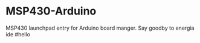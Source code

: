 # MSP430-Arduino
MSP430 launchpad entry for  Arduino board manger. Say goodby to energia ide
#hello
